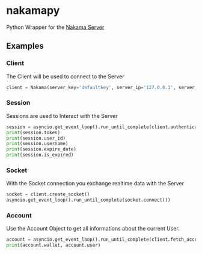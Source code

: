 # nakamapy
Python Wrapper for the [Nakama Server](https://github.com/heroiclabs/nakama/)


## Examples

### Client
The Client will be used to connect to the Server
```python
client = Nakama(server_key='defaultkey', server_ip='127.0.0.1', server_port=7350)
```

### Session
Sessions are used to Interact with the Server
```python
session = asyncio.get_event_loop().run_until_complete(client.authenticate_device('exampleDeviceUser'))
print(session.token)
print(session.user_id)
print(session.username)
print(session.expire_date)
print(session.is_expired)
```

### Socket
With the Socket connection you exchange realtime data with the Server
```python
socket = client.create_socket()
asyncio.get_event_loop().run_until_complete(socket.connect())
```

### Account
Use the Account Object to get all informations about the current User.
```python
account = asyncio.get_event_loop().run_until_complete(client.fetch_account(session_token=session.token))
print(account.wallet, account.user)
```
